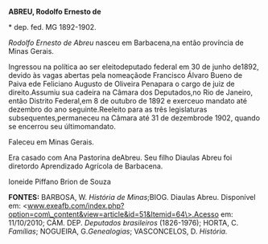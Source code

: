 **ABREU, Rodolfo Ernesto de**

\* dep. fed. MG 1892-1902.

*Rodolfo Ernesto de Abreu* nasceu em Barbacena,na então província de
Minas Gerais.

Ingressou na política ao ser eleitodeputado federal em 30 de junho
de1892, devido às vagas abertas pela nomeaçãode Francisco Álvaro Bueno
de Paiva ede Feliciano Augusto de Oliveira Penapara o cargo de juiz de
direito.Assumiu sua cadeira na Câmara dos Deputados,no Rio de Janeiro,
então Distrito Federal,em 8 de outubro de 1892 e exerceuo mandato até
dezembro do ano seguinte.Reeleito para as três legislaturas
subsequentes,permaneceu na Câmara até 31 de dezembrode 1902, quando se
encerrou seu últimomandato.

Faleceu em Minas Gerais.

Era casado com Ana Pastorina deAbreu. Seu filho Diaulas Abreu foi
diretordo Aprendizado Agrícola de Barbacena.

Ioneide Piffano Brion de Souza

**FONTES:** BARBOSA, W. *História de Minas*;BIOG. Diaulas Abreu.
Disponível em:
\<www.exeafb.com/index.php?option=com\_content&view=article&id=51&Itemid=64\>.Acesso
em: 11/10/2010; CÂM. DEP. *Deputados brasileiros* (1826-1976); HORTA, C.
*Famílias*; NOGUEIRA, G.*Genealogias*; VASCONCELOS, D. *História.*
